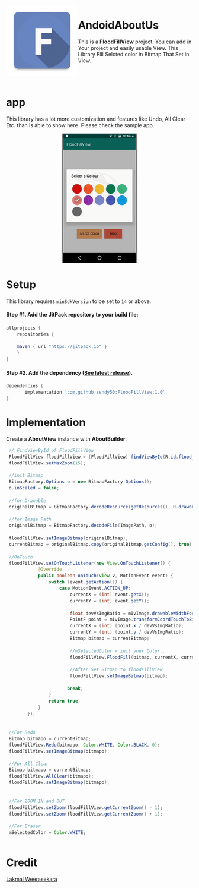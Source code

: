 <!-- Library Logo -->
<img src="app/src/main/res/mipmap-xxxhdpi/ic_launcher.png?raw=true" align="left" hspace="1" vspace="1">

<!-- Buy me a cup of coffe 
<a href='https://ko-fi.com/A406JCM' style='margin:13px;' target='_blank' align="right"><img align="right" height='36' src='https://az743702.vo.msecnd.net/cdn/kofi4.png?v=f' alt='Buy Me a Coffee at ko-fi.com' /></a>
<a href='https://play.google.com/store/apps/details?id=com.vansuita.materialabout.sample&pcampaignid=MKT-Other-global-all-co-prtnr-py-PartBadge-Mar2515-1' target='_blank' align="right"><img align="right" height='36' src='https://s20.postimg.org/muzx3w4jh/google_play_badge.png' alt='Get it on Google Play' /></a>-->

# AndoidAboutUs


This is a **FloodFillView** project. You can add in Your project and easily usable View. This Library Fill Selcted color in Bitmap That Set in View.

</br>
</br>

# app
 This library has a lot more customization and features like Undo, All Clear Etc. than is able to show here. Please check the sample app.


<!--<img src="images/screenshots/dark.jpg" height='auto' width='270'/><img src="images/screenshots/light.jpg" height='auto' width='270'/><img src="images/screenshots/custom.jpg" height='auto' width='270'/>

[![Appetize.io](https://img.shields.io/badge/Apptize.io-Run%20Now-brightgreen.svg?)](https://appetize.io/embed/3b4dpd5kv90mpa67mp5h8mugc0?device=nexus7&scale=50&autoplay=true&orientation=portrait&deviceColor=black) [![Demo](https://img.shields.io/badge/Demo-Download-blue.svg)](http://apk-dl.com/dl/com.vansuita.materialabout.sample) 
 [![Codacy Badge](https://api.codacy.com/project/badge/Grade/118bb89e3bed43e2b462201654224a60)](https://www.codacy.com/app/jrvansuita/MaterialAbout?utm_source=github.com&amp;utm_medium=referral&amp;utm_content=jrvansuita/MaterialAbout&amp;utm_campaign=Badge_Grade) 
 <a target="_blank" href="https://developer.android.com/reference/android/os/Build.VERSION_CODES.html#GINGERBREAD"><img src="https://img.shields.io/badge/API-9%2B-blue.svg?style=flat" alt="API" /></a> -->


<p align="center">
<img src="./video.gif" width="200"/>
</p>


# Setup

This library requires `minSdkVersion` to be set to `14` or above.

#### Step #1. Add the JitPack repository to your build file:

```gradle
allprojects {
    repositories {
	...
	maven { url "https://jitpack.io" }
    }
}
```

#### Step #2. Add the dependency ([See latest release](https://jitpack.io/#sendy50/FloodFillView)).

```groovy
dependencies {
       implementation 'com.github.sendy50:FloodFillView:1.0'
}
```
# Implementation

Create a **AboutView** instance with **AboutBuilder**.
```java
 // FindViewById of FloodFillView
 FloodFillView floodFillView = (FloodFillView) findViewById(R.id.flood_fill_view);
 floodFillView.setMaxZoom(15);
 
 //init Bitmap
 BitmapFactory.Options o = new BitmapFactory.Options();
 o.inScaled = false;
 
 //for Drawable
 originalBitmap = BitmapFactory.decodeResource(getResources(), R.drawable.animal10, o);
 
 //for Image Path
 originalBitmap = BitmapFactory.decodeFile(ImagePath, o);
 
 floodFillView.setImageBitmap(originalBitmap);
 currentBitmap = originalBitmap.copy(originalBitmap.getConfig(), true);
 
 //OnTouch 
 floodFillView.setOnTouchListener(new View.OnTouchListener() {
            @Override
            public boolean onTouch(View v, MotionEvent event) {
                switch (event.getAction()) {
                    case MotionEvent.ACTION_UP:
                        currentX = (int) event.getX();
                        currentY = (int) event.getY();

                        float devVsImgRatio = mIvImage.drawableWidthForDeviceRelated / originalBitmap.getWidth();
                        PointF point = mIvImage.transformCoordTouchToBitmap(event.getX(), event.getY(), true);
                        currentX = (int) (point.x / devVsImgRatio);
                        currentY = (int) (point.y / devVsImgRatio);
                        Bitmap bitmap = currentBitmap;
                       
					    //mSelectedColor = init your Color..
					    floodFillView.FloodFill(bitmap, currentX, currentY, mSelectedColor, Color.BLACK, 0);
						
						//After Set Bitmap to floodFillView
                        floodFillView.setImageBitmap(bitmap);
                       
					   break;
                }
                return true;
            }
        });
		
		
 //For Redo
 Bitmap bitmapo = currentBitmap;
 floodFillView.Redu(bitmapo, Color.WHITE, Color.BLACK, 0);
 floodFillView.setImageBitmap(bitmapo);
 
 //For All Clear
 Bitmap bitmapo = currentBitmap;
 floodFillView.AllClear(bitmapo);
 floodFillView.setImageBitmap(bitmapo);
 
 
 //For ZOOM IN and OUT
 floodFillView.setZoom(floodFillView.getCurrentZoom() - 1);
 floodFillView.setZoom(floodFillView.getCurrentZoom() + 1);
 
 //For Eraser
 mSelectedColor = Color.WHITE;
		
```


# Credit 
[Lakmal Weerasekara](https://github.com/lakmalz)

